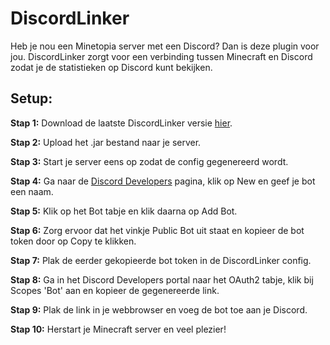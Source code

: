 # DiscordLinker
Heb je nou een Minetopia server met een Discord? Dan is deze plugin voor jou. DiscordLinker zorgt voor een verbinding tussen Minecraft en Discord zodat je de statistieken op Discord kunt bekijken.

## Setup:

**Stap 1:** Download de laatste DiscordLinker versie [hier](https://github.com/MinetopiaSDB/DiscordLinker/releases).

**Stap 2:** Upload het .jar bestand naar je server.

**Stap 3:** Start je server eens op zodat de config gegenereerd wordt.

**Stap 4:** Ga naar de [Discord Developers](https://discordapp.com/developers/applications) pagina, klik op New en geef je bot een naam. 

**Stap 5:** Klik op het Bot tabje en klik daarna op Add Bot.

**Stap 6:** Zorg ervoor dat het vinkje Public Bot uit staat en kopieer de bot token door op Copy te klikken.

**Stap 7:** Plak de eerder gekopieerde bot token in de DiscordLinker config.

**Stap 8:** Ga in het Discord Developers portal naar het OAuth2 tabje, klik bij Scopes 'Bot' aan en kopieer de gegenereerde link.

**Stap 9:** Plak de link in je webbrowser en voeg de bot toe aan je Discord.

**Stap 10:** Herstart je Minecraft server en veel plezier!